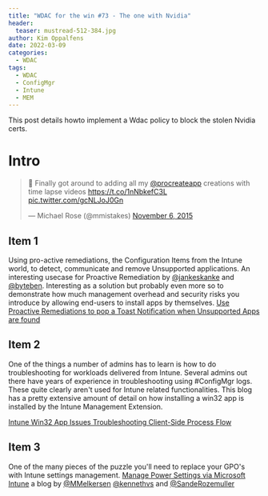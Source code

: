 ```yaml
---
title: "WDAC for the win #73 - The one with Nvidia"
header:
  teaser: mustread-512-384.jpg
author: Kim Oppalfens
date: 2022-03-09
categories:
  - WDAC
tags:
  - WDAC
  - ConfigMgr
  - Intune
  - MEM
---
```


This post details howto implement a Wdac policy to block the stolen Nvidia certs.

# Intro #

<blockquote class="twitter-tweet" data-lang="en"><p lang="en" dir="ltr">🎨 Finally got around to adding all my <a href="https://twitter.com/procreateapp">@procreateapp</a> creations with time lapse videos <a href="https://t.co/1nNbkefC3L">https://t.co/1nNbkefC3L</a> <a href="https://t.co/gcNLJoJ0Gn">pic.twitter.com/gcNLJoJ0Gn</a></p>&mdash; Michael Rose (@mmistakes) <a href="https://twitter.com/mmistakes/status/662678050795094016">November 6, 2015</a></blockquote>
<script async src="//platform.twitter.com/widgets.js" charset="utf-8"></script>

## Item 1 ##

Using pro-active remediations, the Configuration Items from the Intune world, to detect, communicate and remove Unsupported applications. An interesting usecase for Proactive Remediation by [@jankeskanke](https://twitter.com/jankeskanke) and [@byteben](https://twitter.com/byteben). Interesting as a solution but probably even more so to demonstrate how much management overhead and security risks you introduce by allowing end-users to install apps by themselves. [Use Proactive Remediations to pop a Toast Notification when Unsupported Apps are found](https://msendpointmgr.com/2022/02/27/use-proactive-remediations-to-pop-a-toast-notification-when-unsupported-apps-are-found/)

## Item 2 ##
One of the things a number of admins has to learn is how to do troubleshooting for workloads delivered from Intune. Several admins out there have years of experience in troubleshooting using #ConfigMgr logs. These quite clearly aren't used for Intune related functionalities. This blog has a pretty extensive amount of detail on how installing a win32 app is installed by the Intune Management Extension.

[Intune Win32 App Issues Troubleshooting Client-Side Process Flow](https://www.anoopcnair.com/intune-win32-app-troubleshooting/)

## Item 3 ##
One of the many pieces of the puzzle you'll need to replace your GPO's with Intune settings management. [Manage Power Settings via Microsoft Intune](https://blog.mindcore.dk/2022/02/manage-power-settings-via-microsoft.html)  a blog by
[@MMelkersen](https://twitter.com/MMelkersen)
[@kennethvs](https://twitter.com/kennethvs)
and
[@SandeRozemuller ](https://twitter.com/SandeRozemuller)







